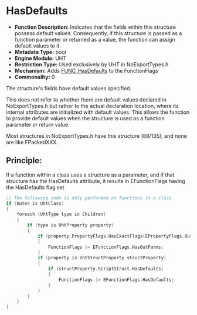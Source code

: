 # HasDefaults

- **Function Description:** Indicates that the fields within this structure possess default values. Consequently, if this structure is passed as a function parameter or returned as a value, the function can assign default values to it.
- **Metadata Type:** bool
- **Engine Module:** UHT
- **Restriction Type:** Used exclusively by UHT in NoExportTypes.h
- **Mechanism:** Adds [FUNC_HasDefaults](../../../Flags/EFunctionFlags/FUNC_HasDefaults.md) to the FunctionFlags
- **Commonality:** 0

The structure's fields have default values specified.

This does not refer to whether there are default values declared in NoExportTypes.h but rather to the actual declaration location, where its internal attributes are initialized with default values. This allows the function to provide default values when the structure is used as a function parameter or return value.

Most structures in NoExportTypes.h have this structure (88/135), and none are like FPackedXXX.

## Principle:

If a function within a class uses a structure as a parameter, and if that structure has the HasDefaults attribute, it results in EFunctionFlags having the HasDefaults flag set

```cpp
// The following code is only performed on functions in a class.
if (Outer is UhtClass)
{
	foreach (UhtType type in Children)
	{
		if (type is UhtProperty property)
		{
			if (property.PropertyFlags.HasExactFlags(EPropertyFlags.OutParm | EPropertyFlags.ReturnParm, EPropertyFlags.OutParm))
			{
				FunctionFlags |= EFunctionFlags.HasOutParms;
			}
			if (property is UhtStructProperty structProperty)
			{
				if (structProperty.ScriptStruct.HasDefaults)
				{
					FunctionFlags |= EFunctionFlags.HasDefaults;
				}
			}
		}
	}
}
```